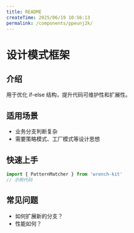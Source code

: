 ```yaml
---
title: README
createTime: 2025/06/19 10:56:13
permalink: /components/ppeunj2k/
---
```

# 设计模式框架

## 介绍
用于优化 if-else 结构，提升代码可维护性和扩展性。

## 适用场景
- 业务分支判断复杂
- 需要策略模式、工厂模式等设计思想

## 快速上手
```js
import { PatternMatcher } from 'wrench-kit'
// 示例代码
```

## 常见问题
- 如何扩展新的分支？
- 性能如何？ 